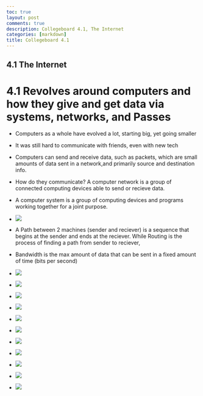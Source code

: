 ```yaml
---
toc: true
layout: post
comments: true
description: Collegeboard 4.1, The Internet
categories: [markdown]
title: Collegeboard 4.1
---  
```


## 4.1 The Internet

# 4.1 Revolves around computers and how they give and get data via systems, networks, and Passes

- Computers as a whole have evolved a lot, starting big, yet going smaller

- It was still hard to communicate with friends, even with new tech

- Computers can send and receive data, such as packets, which are small amounts of data sent in a network,and primarily source and destination info. 

- How do they communicate? A computer network is a group of connected computing devices able to send or recieve data. 

- A computer system is a group of computing devices and programs working together for a joint purpose. 

- ![](https://github.com/T-Dev-CCM/Fastpage-setup/blob/master/images/Screenshot%20(214).png?raw=true)

- A Path between 2 machines (sender and reciever) is a sequence that begins at the sender and ends at the reciever. While Routing is the process of finding a path from sender to reciever, 

- Bandwidth is the max amount of data that can be sent in a fixed amount of time (bits per second) 

- ![](https://github.com/T-Dev-CCM/Fastpage-setup/blob/master/images/Screenshot%20(215).png?raw=true)

- ![](https://github.com/T-Dev-CCM/Fastpage-setup/blob/master/Screenshot%20(216).png?raw=true)

- ![](https://github.com/T-Dev-CCM/Fastpage-setup/blob/master/Screenshot%20(217).png?raw=true) 

- ![](https://github.com/T-Dev-CCM/Fastpage-setup/blob/master/Screenshot%20(218).png?raw=true)

- ![](https://github.com/T-Dev-CCM/Fastpage-setup/blob/master/Screenshot%20(219).png?raw=true)

- ![](https://github.com/T-Dev-CCM/Fastpage-setup/blob/master/Screenshot%20(220).png?raw=true)

- ![](https://github.com/T-Dev-CCM/Fastpage-setup/blob/master/Screenshot%20(221).png?raw=true) 

- ![](https://github.com/T-Dev-CCM/Fastpage-setup/blob/master/Screenshot%20(222).png?raw=true) 

- ![](https://github.com/T-Dev-CCM/Fastpage-setup/blob/master/Screenshot%20(223).png?raw=true) 

- ![](https://github.com/T-Dev-CCM/Fastpage-setup/blob/master/Screenshot%20(224).png?raw=true) 

- ![](https://github.com/T-Dev-CCM/Fastpage-setup/blob/master/Screenshot%20(225).png?raw=true) 


